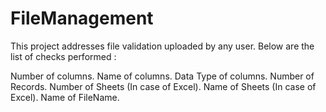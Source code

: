 # FileManagement

This project addresses file validation uploaded by any user. Below are the list of checks performed :

Number of columns.
Name of columns.
Data Type of columns.
Number of Records.
Number of Sheets (In case of Excel).
Name of Sheets (In case of Excel).
Name of FileName.
